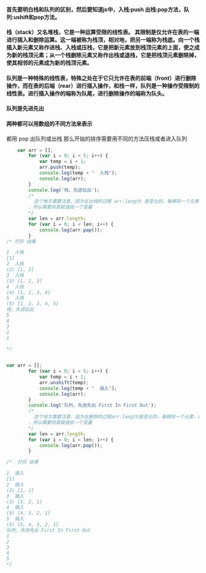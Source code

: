 #### 首先要明白栈和队列的区别，然后要知道js中，入栈:push 出栈:pop方法，队列:ushift和pop方法。

#### 栈（stack）又名堆栈，它是一种运算受限的线性表。 其限制是仅允许在表的一端进行插入和删除运算。这一端被称为栈顶，相对地，把另一端称为栈底。向一个栈插入新元素又称作进栈、入栈或压栈，它是把新元素放到栈顶元素的上面，使之成为新的栈顶元素；从一个栈删除元素又称作出栈或退栈，它是把栈顶元素删除掉，使其相邻的元素成为新的栈顶元素。

#### 队列是一种特殊的线性表，特殊之处在于它只允许在表的前端（front）进行删除操作，而在表的后端（rear）进行插入操作，和栈一样，队列是一种操作受限制的线性表。进行插入操作的端称为队尾，进行删除操作的端称为队头。

####  队列是先进先出  

#### 两种都可以用数组的不同方法来表示
 
 都用 pop 出队列或出栈   那么开始的排序需要用不同的方法压栈或者进入队列 


````javascript
	var arr = [];
        for (var i = 0; i < 5; i++) {
            var temp = i + 1;
            arr.push(temp);
            console.log(temp + "  入栈");
            console.log(arr);
        }
        console.log('栈，先进后出');
        /*
          这个地方需要注意，因为在出栈的过程 arr.length 是变化的，每移除一个元素，arr.length 就会减一
        ，所以需要将其赋值给一个变量
        */
        var len = arr.length;
        for (var i = 0; i < len; i++) {
            console.log(arr.pop());
        }
/* 打印 结果

1  入栈
[1]
2  入栈
(2) [1, 2]
3  入栈
(3) [1, 2, 3]
4  入栈
(4) [1, 2, 3, 4]
5  入栈
(5) [1, 2, 3, 4, 5]
栈，先进后出
5
4
3
2
1

*/
````


````javascript

var arr = [];
        for (var i = 0; i < 5; i++) {
            var temp = i + 1;
            arr.unshift(temp);
            console.log(temp + "  插入");
            console.log(arr);
        }
        console.log('队列，先进先出 First In First Out');
        /*
          这个地方需要注意，因为在删除的过程arr.length是变化的，每移除一个元素，arr.length就会减一
        ，所以需要将其赋值给一个变量
        */
        var len = arr.length;
        for (var i = 0; i < len; i++) {
            console.log(arr.pop());
        }

/*  打印 结果

1  插入
[1]
2  插入
(2) [2, 1]
3  插入
(3) [3, 2, 1]
4  插入
(4) [4, 3, 2, 1]
5  插入
(5) [5, 4, 3, 2, 1]
队列，先进先出 First In First Out
1
2
3
4
5
*/

````